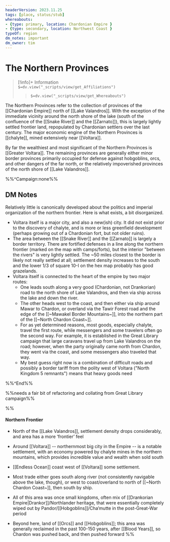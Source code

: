 ```yaml
---
headerVersion: 2023.11.25
tags: [place, status/stub]
whereabouts: 
- {type: primary, location: Chardonian Empire }
- {type: secondary, location: Northwest Coast }
typeOf: region
dm_notes: important
dm_owner: tim
---
```

# The Northern Provinces
>[!info]+ Information  
> `$=dv.view("_scripts/view/get_Affiliations")`  
>> `$=dv.view("_scripts/view/get_Whereabouts")`

The Northern Provinces refer to the collection of provinces of the [[Chardonian Empire]] north of [[Lake Valandros]]. With the exception of the immediate vicinity around the north shore of the lake (south of the confluence of the [[Snake River]] and the [[Zarnato]]), this is largely lightly settled frontier land, repopulated by Chardonian settlers over the last century. The major economic engine of the Northern Provinces is [[chalyte]], mined extensively near [[Voltara]]. 

By far the wealthiest and most significant of the Northern Provinces is [[Greater Voltara]]. The remaining provinces are generally either minor border provinces primarily occupied for defense against hobgoblins, orcs, and other dangers of the far north, or the relatively impoverished provinces of the north shore of [[Lake Valandros]]. 

%%^Campaign:none%%

## DM Notes

Relatively little is canonically developed about the politics and imperial organization of the northern frontier. Here is what exists, a bit disorganized.
- Voltara itself is a major city, and also a new(ish) city. It did not exist prior to the discovery of chalyte, and is more or less greenfield development (perhaps growing out of a Chardonian fort, but not older ruins). 
- The area between the [[Snake River]] and the [[Zarnato]] is largely a border territory. There are fortified defenses in a line along the northern frontier (marked on the map with camps/forts), but the interior "between the rivers" is very lightly settled. The ~50 miles closest to the border is likely not really settled at all; settlement density increases to the south and the lower 1/3 of square 10-I on the hex map probably has good grazelands. 
- Voltara itself is connected to the heart of the empire by two major routes: 
	- One leads south along a very good (Chardonian, not Drankorian) road to the north shore of Lake Valandros, and then via ship across the lake and down the river. 
	- The other heads west to the coast, and then either via ship around Mawar to Chardon, or overland via the Tawir Forest road and the edge of the [[~Mawakel Border Mountains~]], into the northern part of the [[~North Chardon Coast~]]. 
	- For as yet determined reasons, most goods, especially chalyte, travel the first route, while messengers and some travelers often go the second way. For example, it is established in the Great Library campaign that large caravans travel up from Lake Valandros on the road; however, when the party originally came north from Chardon, they went via the coast, and some messengers also traveled that way. 
	- My best guess right now is a combination of difficult roads and possibly a border tariff from the polity west of Voltara ("North Kingdom 5 remnants") means that heavy goods need 

%%^End%%

%%needs a fair bit of refactoring and collating from Great Library campaign%%

%%
#### Northern Frontier

- North of the [[Lake Valandros]], settlement density drops considerably, and area has a more ‘frontier’ feel
    
- Around [[Voltara]] -- northernmost big city in the Empire -- is a notable settlement, with an economy powered by chalyte mines in the northern mountains, which provides incredible value and wealth when sold south
    
- [[Endless Ocean]] coast west of [[Voltara]] some settlement. 
    
- Most trade either goes south along river (not consistently navigable above the lake, though), or west to coast/overland to north of [[~North Chardon Coast~]], then south by ship.
    
- All of this area was once small kingdoms, often mix of [[Drankorian Empire|Drankor]]/Northlander heritage, that were essentially completely wiped out by Pandor/[[Hobgoblins]]/Cha’mutte in the post-Great-War period
    
- Beyond here, land of [[Orcs]] and [[Hobgoblins]]; this area was generally reclaimed in the past 100-150 years, after [[Blood Years]], so Chardon was pushed back, and then pushed forward
%%
